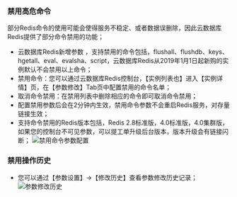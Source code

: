### 禁用高危命令
部分Redis命令的使用可能会使得服务不稳定、或者数据误删除，因此云数据库Redis提供了部分命令禁用的功能；
- 云数据库Redis新增参数 <disable-command-list> ，支持禁用的命令包括，flushall、flushdb、keys、hgetall、eval、evalsha、script，云数据库Redis从2019年1月1日起新购的实例默认不会禁用以上命令；
- 禁用命令：您可以通过云数据库Redis控制台，【实例列表也】进入【实例详情】页，在【参数修改】Tab页中配置禁用的命令名单；
- 取消命令禁用：在禁用列表中删除相应的命令即可取消命令禁用；
- 配置禁用参数后会在2分钟内生效，禁用命令参数不会重启Redis服务，对存量链接生效；
- 支持命令禁用的Redis版本包括，Redis 2.8标准版，4.0标准版，4.0集群版，如果您的控制台不可见参数<disable-command-list>，可以提工单升级后台版本，版本升级会有链接闪断；
![禁用命令参数配置](https://main.qcloudimg.com/raw/a47adb987bf41a301da9ae9c88a9b477/%E7%A6%81%E7%94%A8.png)


### 禁用操作历史
- 您可以通过【参数设置】->【修改历史】查看参数修改历史记录；
![参数修改历史](https://main.qcloudimg.com/raw/e7a7e2e96e525d9aa88881ef9ffad9b2/%E4%BF%AE%E6%94%B9%E5%8E%86%E5%8F%B2.png)
